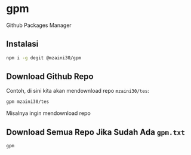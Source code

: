 # gpm
Github Packages Manager

## Instalasi

```bash
npm i -g degit @mzaini30/gpm
```

## Download Github Repo

Contoh, di sini kita akan mendownload repo `mzaini30/tes`:

```bash
gpm mzaini30/tes
```

Misalnya ingin mendownload repo 

## Download Semua Repo Jika Sudah Ada `gpm.txt`

```bash
gpm
```